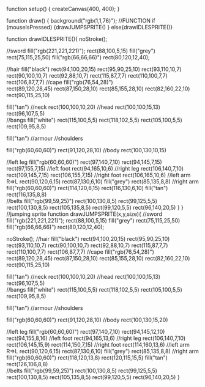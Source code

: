 function setup() {
  createCanvas(400, 400);
}

function draw() {
  background("rgb(1,1,76)");
 //FUNCTION
  if (mouseIsPressed) {drawJUMPSPRITE()
}
else{drawIDLESPRITE()}
  
  
function drawIDLESPRITE(){
  noStroke();
  
   //sword 
  fill("rgb(221,221,221)");
  rect(88,100,5,15)
  fill("grey")
  rect(75,115,25,50)
   fill("rgb(66,66,66)")
   rect(80,120,12,40);
  
  
  //hair
  fill("black")
rect(94,100,20,15)
  rect(95,90,25,10)
  rect(93,110,10,7)
  rect(90,100,10,7) 
  rect(92,88,10,7)
  rect(115,87,7,7)
  rect(110,100,7,7)
  rect(106,87,7,7)
  //cape
  fill("rgb(76,54,28)")  
  rect(89,120,28,45)
  rect(87,150,28,10) 
  rect(85,155,28,10)
   rect(82,160,22,10)
rect(90,115,25,10)
 
  fill("tan")
  //neck
  rect(100,100,10,20)
  //head
  rect(100,100,15,13)
   rect(96,107,5,5)  
  //bangs
  fill("white")
  rect(115,100,5,5)
   rect(118,102,5,5)
   rect(105,100,5,5)
  rect(109,95,8,5)
 
  fill("tan")
  //armour
  //shoulders

  fill("rgb(60,60,60)")
  rect(91,120,28,10)
  //body
   rect(100,130,10,15)
   
  //left leg
   fill("rgb(60,60,60)")
   rect(97,140,7,10)
  rect(94,145,7,15)  
  rect(97,155,7,15)
  //left foot
   rect(94,165,10,6)
  //right leg
  rect(106,140,7,10)
  rect(109,145,7,15)
   rect(106,155,7,15)
  //right foot 
  rect(106,165,10,6)
  //left arm R=>L
   rect(90,120,6,15)
   rect(87,130,6,10)
  fill("grey")
  rect(85,135,8,8)
  //right arm
  fill("rgb(60,60,60)")
  rect(114,120,6,15)
 rect(116,130,6,10) 
  fill("tan")
rect(116,135,8,8)  
  //belts
  fill("rgb(99,59,25)")
  rect(100,130,8,5)
  rect(99,125,5,5)
  rect(100,130,8,5)
  rect(105,135,8,5)
  rect(99,120,5,5)
   rect(96,140,20,5)
}
}
//jumping sprite 
function drawJUMPSPRITE(x,y,size){
  //sword 
  fill("rgb(221,221,221)");
  rect(88,100,5,15)
  fill("grey")
  rect(75,115,25,50)
   fill("rgb(66,66,66)")
   rect(80,120,12,40);
  
  noStroke();
  //hair
  fill("black")
rect(94,100,20,15)
  rect(95,90,25,10)
  rect(93,110,10,7)
  rect(90,100,10,7) 
  rect(92,88,10,7)
  rect(115,87,7,7)
  rect(110,100,7,7)
  rect(106,87,7,7)
  //cape
  fill("rgb(76,54,28)")  
  rect(89,120,28,45)
  rect(87,150,28,10) 
  rect(85,155,28,10)
   rect(82,160,22,10)
rect(90,115,25,10)
  
  fill("tan")
  //neck
  rect(100,100,10,20)
  //head
  rect(100,100,15,13)
   rect(96,107,5,5)  
  //bangs
  fill("white")
  rect(115,100,5,5)
   rect(118,102,5,5)
   rect(105,100,5,5)
  rect(109,95,8,5)
 
  fill("tan")
  //armour
  //shoulders

  fill("rgb(60,60,60)")
  rect(91,120,28,10)
  //body
   rect(100,130,15,20)
   
  //left leg
   fill("rgb(60,60,60)")
   rect(97,140,7,10)
  rect(94,145,12,10)  
  rect(94,155,8,16)
//left foot
  rect(94,165,13,6)
  //right leg
  rect(106,140,7,10)
  rect(106,145,15,9)
   rect(114,150,7,15)
  //right foot 
  rect(114,160,13,6)
  //left arm R=>L
   rect(90,120,6,15)
   rect(87,130,6,10)
  fill("grey")
  rect(85,135,8,8)
  //right arm
  fill("rgb(60,60,60)")
 rect(118,120,13,8)
  rect(120,115,15,5)
  fill("tan")
rect(126,106,8,8)  
  //belts
  fill("rgb(99,59,25)")
  rect(100,130,8,5)
  rect(99,125,5,5)
  rect(100,130,8,5)
  rect(105,135,8,5)
  rect(99,120,5,5)
   rect(96,140,20,5)
}
